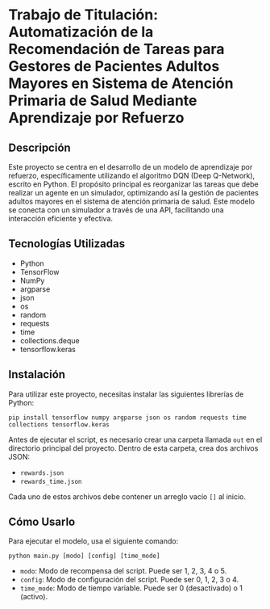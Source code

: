 
# Trabajo de Titulación: Automatización de la Recomendación de Tareas para Gestores de Pacientes Adultos Mayores en Sistema de Atención Primaria de Salud Mediante Aprendizaje por Refuerzo

## Descripción
Este proyecto se centra en el desarrollo de un modelo de aprendizaje por refuerzo, específicamente utilizando el algoritmo DQN (Deep Q-Network), escrito en Python. El propósito principal es reorganizar las tareas que debe realizar un agente en un simulador, optimizando así la gestión de pacientes adultos mayores en el sistema de atención primaria de salud. Este modelo se conecta con un simulador a través de una API, facilitando una interacción eficiente y efectiva.

## Tecnologías Utilizadas
- Python
- TensorFlow
- NumPy
- argparse
- json
- os
- random
- requests
- time
- collections.deque
- tensorflow.keras

## Instalación
Para utilizar este proyecto, necesitas instalar las siguientes librerías de Python:

```
pip install tensorflow numpy argparse json os random requests time collections tensorflow.keras
```

Antes de ejecutar el script, es necesario crear una carpeta llamada `out` en el directorio principal del proyecto. Dentro de esta carpeta, crea dos archivos JSON:
- `rewards.json`
- `rewards_time.json`

Cada uno de estos archivos debe contener un arreglo vacío `[]` al inicio.

## Cómo Usarlo
Para ejecutar el modelo, usa el siguiente comando:

```
python main.py [modo] [config] [time_mode]
```

- `modo`: Modo de recompensa del script. Puede ser 1, 2, 3, 4 o 5.
- `config`: Modo de configuración del script. Puede ser 0, 1, 2, 3 o 4.
- `time_mode`: Modo de tiempo variable. Puede ser 0 (desactivado) o 1 (activo).
